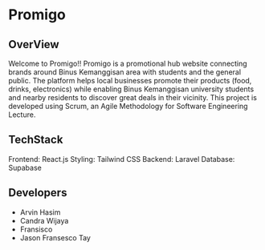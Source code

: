 # Promigo

## OverView
Welcome to Promigo!! Promigo is a promotional hub website connecting brands around Binus Kemanggisan area with students and the general public. The platform helps local businesses promote their products (food, drinks, electronics) while enabling Binus Kemanggisan university students and nearby residents to discover great deals in their vicinity. This project is developed using Scrum, an Agile Methodology for Software Engineering Lecture.

## TechStack
Frontend: React.js
Styling: Tailwind CSS
Backend: Laravel
Database: Supabase

## Developers
- Arvin Hasim
- Candra Wijaya
- Fransisco
- Jason Fransesco Tay
